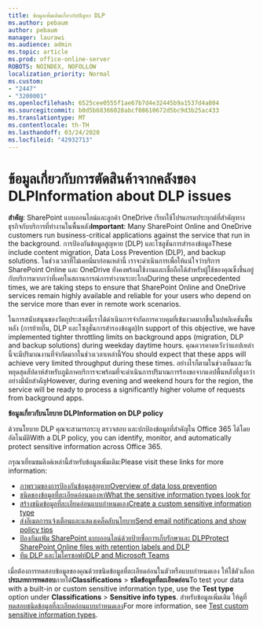 ```yaml
---
title: ข้อมูลเพิ่มเติมเกี่ยวกับปัญหา DLP
ms.author: pebaum
author: pebaum
manager: laurawi
ms.audience: admin
ms.topic: article
ms.prod: office-online-server
ROBOTS: NOINDEX, NOFOLLOW
localization_priority: Normal
ms.custom:
- "2447"
- "3200001"
ms.openlocfilehash: 6525cee0555f1ae67b7d4e32445b9a1537d4a804
ms.sourcegitcommit: b0d5b68366028abcf08610672d5bc9d3b25ac433
ms.translationtype: MT
ms.contentlocale: th-TH
ms.lasthandoff: 03/24/2020
ms.locfileid: "42932713"
---
```

# <a name="information-about-dlp-issues"></a><span data-ttu-id="d4544-102">ข้อมูลเกี่ยวกับการตัดสินค้าจากคลังของ DLP</span><span class="sxs-lookup"><span data-stu-id="d4544-102">Information about DLP issues</span></span>

<span data-ttu-id="d4544-103">**สําคัญ**: SharePoint แบบออนไลน์และลูกค้า OneDrive เรียกใช้โปรแกรมประยุกต์ที่สําคัญทางธุรกิจกับบริการที่ทํางานในพื้นหลัง</span><span class="sxs-lookup"><span data-stu-id="d4544-103">**Important**: Many SharePoint Online and OneDrive customers run business-critical applications against the service that run in the background.</span></span> <span data-ttu-id="d4544-104">การป้องกันข้อมูลสูญหาย (DLP) และโซลูชันการสํารองข้อมูล</span><span class="sxs-lookup"><span data-stu-id="d4544-104">These include content migration, Data Loss Prevention (DLP), and backup solutions.</span></span> <span data-ttu-id="d4544-105">ในช่วงเวลาที่ไม่เคยมีมาก่อนเหล่านี้ เราจะดําเนินการเพื่อให้แน่ใจว่าบริการ SharePoint Online และ OneDrive ยังคงพร้อมใช้งานและเชื่อถือได้สําหรับผู้ใช้ของคุณซึ่งขึ้นอยู่กับบริการมากกว่าที่เคยในสถานการณ์การทํางานระยะไกล</span><span class="sxs-lookup"><span data-stu-id="d4544-105">During these unprecedented times, we are taking steps to ensure that SharePoint Online and OneDrive services remain highly available and reliable for your users who depend on the service more than ever in remote work scenarios.</span></span>

<span data-ttu-id="d4544-106">ในการสนับสนุนของวัตถุประสงค์นี้เราได้ดําเนินการจํากัดการควบคุมที่เข้มงวดมากขึ้นในปพลิเคชันพื้นหลัง (การย้ายถิ่น, DLP และโซลูชั่นการสํารองข้อมูล)</span><span class="sxs-lookup"><span data-stu-id="d4544-106">In support of this objective, we have implemented tighter throttling limits on background apps (migration, DLP and backup solutions) during weekday daytime hours.</span></span> <span data-ttu-id="d4544-107">คุณควรคาดหวังว่าแอปเหล่านี้จะมีปริมาณงานที่จํากัดมากในช่วงเวลาเหล่านี้</span><span class="sxs-lookup"><span data-stu-id="d4544-107">You should expect that these apps will achieve very limited throughput during these times.</span></span> <span data-ttu-id="d4544-108">อย่างไรก็ตามในช่วงเย็นและวันหยุดสุดสัปดาห์สําหรับภูมิภาคบริการจะพร้อมที่จะดําเนินการปริมาณการร้องขอจากแอปพื้นหลังที่สูงกว่าอย่างมีนัยสําคัญ</span><span class="sxs-lookup"><span data-stu-id="d4544-108">However, during evening and weekend hours for the region, the service will be ready to process a significantly higher volume of requests from background apps.</span></span>

<span data-ttu-id="d4544-109">**ข้อมูลเกี่ยวกับนโยบาย DLP**</span><span class="sxs-lookup"><span data-stu-id="d4544-109">**Information on DLP policy**</span></span>

<span data-ttu-id="d4544-110">ด้วยนโยบาย DLP คุณจะสามารถระบุ ตรวจสอบ และปกป้องข้อมูลที่สําคัญใน Office 365 ได้โดยอัตโนมัติ</span><span class="sxs-lookup"><span data-stu-id="d4544-110">With a DLP policy, you can identify, monitor, and automatically protect sensitive information across Office 365.</span></span>

<span data-ttu-id="d4544-111">กรุณาเยี่ยมชมลิงค์เหล่านี้สําหรับข้อมูลเพิ่มเติม:</span><span class="sxs-lookup"><span data-stu-id="d4544-111">Please visit these links for more information:</span></span>

- [<span data-ttu-id="d4544-112">ภาพรวมของการป้องกันข้อมูลสูญหาย</span><span class="sxs-lookup"><span data-stu-id="d4544-112">Overview of data loss prevention</span></span>](https://docs.microsoft.com/office365/securitycompliance/data-loss-prevention-policies)
- [<span data-ttu-id="d4544-113">ชนิดของข้อมูลที่ละเอียดอ่อนมองหา</span><span class="sxs-lookup"><span data-stu-id="d4544-113">What the sensitive information types look for</span></span>](https://docs.microsoft.com/office365/securitycompliance/what-the-sensitive-information-types-look-for)
- [<span data-ttu-id="d4544-114">สร้างชนิดข้อมูลที่ละเอียดอ่อนแบบกําหนดเอง</span><span class="sxs-lookup"><span data-stu-id="d4544-114">Create a custom sensitive information type</span></span>](https://docs.microsoft.com/office365/securitycompliance/create-a-custom-sensitive-information-type)
- [<span data-ttu-id="d4544-115">ส่งอีเมลการแจ้งเตือนและแสดงเคล็ดลับนโยบาย</span><span class="sxs-lookup"><span data-stu-id="d4544-115">Send email notifications and show policy tips</span></span>](https://docs.microsoft.com/office365/securitycompliance/use-notifications-and-policy-tips)
- [<span data-ttu-id="d4544-116">ป้องกันแฟ้ม SharePoint แบบออนไลน์ด้วยป้ายชื่อการเก็บรักษาและ DLP</span><span class="sxs-lookup"><span data-stu-id="d4544-116">Protect SharePoint Online files with retention labels and DLP</span></span>](https://docs.microsoft.com/office365/securitycompliance/protect-sharepoint-online-files-with-office-365-labels-and-dlp)
- [<span data-ttu-id="d4544-117">ทีม DLP และไมโครซอฟท์</span><span class="sxs-lookup"><span data-stu-id="d4544-117">DLP and Microsoft Teams</span></span>](https://docs.microsoft.com/office365/securitycompliance/dlp-microsoft-teams)

<span data-ttu-id="d4544-118">เมื่อต้องการทดสอบข้อมูลของคุณด้วยชนิดข้อมูลที่ละเอียดอ่อนในตัวหรือแบบกําหนดเอง ให้ใช้ตัวเลือก**ประเภทการทดสอบ**ภายใต้**Classifications** > **ชนิดข้อมูลที่ละเอียดอ่อน**</span><span class="sxs-lookup"><span data-stu-id="d4544-118">To test your data with a built-in or custom sensitive information type, use the **Test type** option under **Classifications** > **Sensitive info types**.</span></span> <span data-ttu-id="d4544-119">สําหรับข้อมูลเพิ่มเติม ให้ดูที่[ทดสอบชนิดข้อมูลที่ละเอียดอ่อนแบบกําหนดเอง](https://docs.microsoft.com/office365/securitycompliance/create-a-custom-sensitive-information-type#test-custom-sensitive-information-types-in-the-security--compliance-center)</span><span class="sxs-lookup"><span data-stu-id="d4544-119">For more information, see [Test custom sensitive information types](https://docs.microsoft.com/office365/securitycompliance/create-a-custom-sensitive-information-type#test-custom-sensitive-information-types-in-the-security--compliance-center).</span></span>